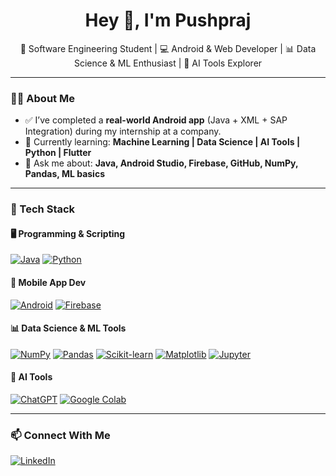 <h1 align="center">Hey 👋, I'm Pushpraj</h1>
<p align="center">🚀 Software Engineering Student | 💻 Android & Web Developer | 📊 Data Science & ML Enthusiast | 🤖 AI Tools Explorer</p>

---

### 👨‍💻 About Me

- ✅ I’ve completed a **real-world Android app** (Java + XML + SAP Integration) during my internship at a company.
- 🌱 Currently learning: **Machine Learning | Data Science | AI Tools | Python | Flutter**
- 💬 Ask me about: **Java, Android Studio, Firebase, GitHub, NumPy, Pandas, ML basics**

---

### 🚀 Tech Stack

#### 🖥 Programming & Scripting
<p>
  <a href="https://www.java.com" target="_blank"><img src="https://img.shields.io/badge/Java-ED8B00?style=for-the-badge&logo=java&logoColor=white" alt="Java"/></a>
  <a href="https://www.python.org" target="_blank"><img src="https://img.shields.io/badge/Python-3776AB?style=for-the-badge&logo=python&logoColor=white" alt="Python"/></a>
</p>

#### 📱 Mobile App Dev
<p>
  <a href="https://developer.android.com" target="_blank"><img src="https://img.shields.io/badge/Android-3DDC84?style=for-the-badge&logo=android&logoColor=white" alt="Android"/></a>
  <a href="https://firebase.google.com" target="_blank"><img src="https://img.shields.io/badge/Firebase-FFCA28?style=for-the-badge&logo=firebase&logoColor=black" alt="Firebase"/></a>
</p>

#### 📊 Data Science & ML Tools
<p>
  <a href="https://numpy.org" target="_blank"><img src="https://img.shields.io/badge/Numpy-013243?style=for-the-badge&logo=numpy&logoColor=white" alt="NumPy"/></a>
  <a href="https://pandas.pydata.org" target="_blank"><img src="https://img.shields.io/badge/Pandas-150458?style=for-the-badge&logo=pandas&logoColor=white" alt="Pandas"/></a>
  <a href="https://scikit-learn.org" target="_blank"><img src="https://img.shields.io/badge/Scikit--Learn-F7931E?style=for-the-badge&logo=scikitlearn&logoColor=white" alt="Scikit-learn"/></a>
  <a href="https://matplotlib.org/" target="_blank"><img src="https://img.shields.io/badge/Matplotlib-11557C?style=for-the-badge&logo=matplotlib&logoColor=white" alt="Matplotlib"/></a>
  <a href="https://jupyter.org/" target="_blank"><img src="https://img.shields.io/badge/Jupyter-F37626?style=for-the-badge&logo=jupyter&logoColor=white" alt="Jupyter"/></a>
</p>

#### 🤖 AI Tools
<p>
  <a href="https://openai.com/chatgpt" target="_blank"><img src="https://img.shields.io/badge/ChatGPT-00A67E?style=for-the-badge&logo=openai&logoColor=white" alt="ChatGPT"/></a>
  <a href="https://colab.research.google.com" target="_blank"><img src="https://img.shields.io/badge/Google Colab-F9AB00?style=for-the-badge&logo=googlecolab&logoColor=white" alt="Google Colab"/></a>
</p>

---

### 📫 Connect With Me

<p>
  <a href="https://linkedin.com/in/pushpraj-gadhvi-04693b286" target="_blank">
    <img src="https://img.shields.io/badge/-LinkedIn-blue?style=for-the-badge&logo=Linkedin&logoColor=white" alt="LinkedIn"/>
  </a>
</p>

